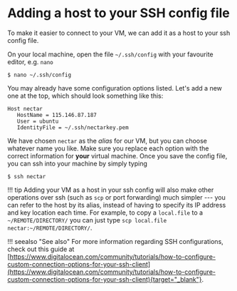 # Adding a host to your SSH config file
To make it easier to connect to your VM, we can add it as a host to your ssh config file.

On your local machine, open the file `~/.ssh/config` with your favourite editor, e.g. `nano`

```console
$ nano ~/.ssh/config
```

You may already have some configuration options listed.
Let's add a new one at the top, which should look something like this:

```console
Host nectar
   HostName = 115.146.87.187
   User = ubuntu
   IdentityFile = ~/.ssh/nectarkey.pem
```

We have chosen `nectar` as the *alias* for our VM, but you can choose whatever name you like. Make sure you replace each option with the correct information for **your** virtual machine.
Once you save the config file, you can ssh into your machine by simply typing

```console
$ ssh nectar
```

!!! tip
    Adding your VM as a host in your ssh config will also make other operations over ssh (such as `scp` or port forwarding) much simpler --- you can refer to the host by its alias, instead of having to specify its IP address and key location each time.
    For example, to copy a `local.file` to a `~/REMOTE/DIRECTORY/` you can just type `scp local.file nectar:~/REMOTE/DIRECTORY/`.

!!! seealso "See also"
    For more information regarding SSH configurations, check out this guide at [https://www.digitalocean.com/community/tutorials/how-to-configure-custom-connection-options-for-your-ssh-client](https://www.digitalocean.com/community/tutorials/how-to-configure-custom-connection-options-for-your-ssh-client){target="_blank"}.
